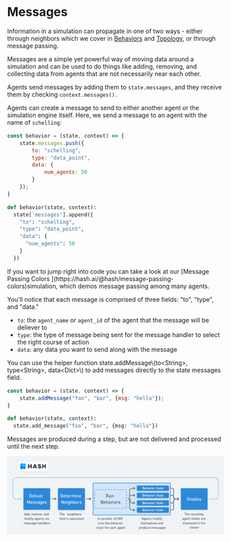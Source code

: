 # Messages

Information in a simulation can propagate in one of two ways - either through neighbors which we cover in [Behaviors](../behaviors/) and [Topology](../configuration/topology/), or through message passing.

Messages are a simple yet powerful way of moving data around a simulation and can be used to do things like adding, removing, and collecting data from agents that are not necessarily near each other.

Agents send messages by adding them to `state.messages`, and they receive them by checking `context.messages().`

Agents can create a message to send to either another agent or the simulation engine itself. Here, we send a message to an agent with the name of `schelling`:

<Tabs>
<Tab title="JavaScript" >

```javascript
const behavior = (state, context) => {
    state.messages.push({
        to: "schelling",
        type: "data_point",
        data: {
            num_agents: 50
        }
    });
}
```

</Tab >

<Tab title="Python" >

```python
def behavior(state, context):  
  state['messages'].append({
    "to": "schelling",
    "type": "data_point",
    "data": {
      "num_agents": 50
    }
  })
```

</Tab>
</Tabs>

<Hint style="info">
If you want to jump right into code you can take a look at our [Message Passing Colors ](https://hash.ai/@hash/message-passing-colors)simulation, which demos message passing among many agents.
</Hint>

You'll notice that each message is comprised of three fields: "to", "type", and "data."

* `to`:  the `agent_name` or `agent_id` of the agent that the message will be deliever to
* `type`: the type of message being sent for the message handler to select the right course of action
* `data`: any data you want to send along with the message

<Hint style="info">
You can use the helper function state.addMessage\(to&lt;String&gt;, type&lt;String&gt;, data&lt;Dict&gt;\) to add messages directly to the state messages field.
</Hint>

<Tabs>
<Tab title="JavaScript" >

```javascript
const behavior = (state, context) => {
    state.addMessage("foo", "bar", {msg: "hello"});
}
```

</Tab >

<Tab title="Python" >

```python
def behavior(state, context):
  state.add_message("foo", "bar", {msg: "hello"})
```

</Tab>
</Tabs>

Messages are produced during a step, but are not delivered and processed until the next step.

![Data flow for a single simulation step in HASH](../../.gitbook/assets/image%20%2824%29.png)

